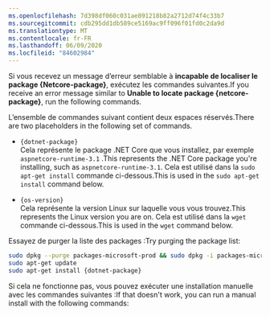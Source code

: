 ```yaml
---
ms.openlocfilehash: 7d398df060c031ae891218b82a2712d74f4c33b7
ms.sourcegitcommit: cdb295dd1db589ce5169ac9ff096f01fd0c2da9d
ms.translationtype: MT
ms.contentlocale: fr-FR
ms.lasthandoff: 06/09/2020
ms.locfileid: "84602984"
---
```


<span data-ttu-id="804d1-101">Si vous recevez un message d’erreur semblable à **incapable de localiser le package {Netcore-package}**, exécutez les commandes suivantes.</span><span class="sxs-lookup"><span data-stu-id="804d1-101">If you receive an error message similar to **Unable to locate package {netcore-package}**, run the following commands.</span></span>

<span data-ttu-id="804d1-102">L’ensemble de commandes suivant contient deux espaces réservés.</span><span class="sxs-lookup"><span data-stu-id="804d1-102">There are two placeholders in the following set of commands.</span></span>

- `{dotnet-package}`\
<span data-ttu-id="804d1-103">Cela représente le package .NET Core que vous installez, par exemple `aspnetcore-runtime-3.1` .</span><span class="sxs-lookup"><span data-stu-id="804d1-103">This represents the .NET Core package you're installing, such as `aspnetcore-runtime-3.1`.</span></span> <span data-ttu-id="804d1-104">Cela est utilisé dans la `sudo apt-get install` commande ci-dessous.</span><span class="sxs-lookup"><span data-stu-id="804d1-104">This is used in the `sudo apt-get install` command below.</span></span>

- `{os-version}`\
<span data-ttu-id="804d1-105">Cela représente la version Linux sur laquelle vous vous trouvez.</span><span class="sxs-lookup"><span data-stu-id="804d1-105">This represents the Linux version you are on.</span></span> <span data-ttu-id="804d1-106">Cela est utilisé dans la `wget` commande ci-dessous.</span><span class="sxs-lookup"><span data-stu-id="804d1-106">This is used in the `wget` command below.</span></span>

<span data-ttu-id="804d1-107">Essayez de purger la liste des packages :</span><span class="sxs-lookup"><span data-stu-id="804d1-107">Try purging the package list:</span></span>

```bash
sudo dpkg --purge packages-microsoft-prod && sudo dpkg -i packages-microsoft-prod.deb
sudo apt-get update
sudo apt-get install {dotnet-package}
```

<span data-ttu-id="804d1-108">Si cela ne fonctionne pas, vous pouvez exécuter une installation manuelle avec les commandes suivantes :</span><span class="sxs-lookup"><span data-stu-id="804d1-108">If that doesn't work, you can run a manual install with the following commands:</span></span>
